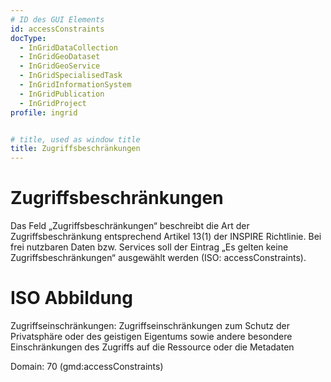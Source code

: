 ```yaml
---
# ID des GUI Elements
id: accessConstraints
docType:
  - InGridDataCollection
  - InGridGeoDataset
  - InGridGeoService
  - InGridSpecialisedTask
  - InGridInformationSystem
  - InGridPublication
  - InGridProject
profile: ingrid


# title, used as window title
title: Zugriffsbeschränkungen
---
```


# Zugriffsbeschränkungen

Das Feld „Zugriffsbeschränkungen“ beschreibt die Art der Zugriffsbeschränkung entsprechend Artikel 13(1) der INSPIRE Richtlinie. Bei frei nutzbaren Daten bzw. Services soll der Eintrag „Es gelten keine Zugriffsbeschränkungen“ ausgewählt werden (ISO: accessConstraints).


# ISO Abbildung

Zugriffseinschränkungen: Zugriffseinschränkungen zum Schutz der Privatsphäre oder des geistigen Eigentums sowie andere besondere Einschränkungen des Zugriffs auf die Ressource oder die Metadaten

Domain: 70 (gmd:accessConstraints)


